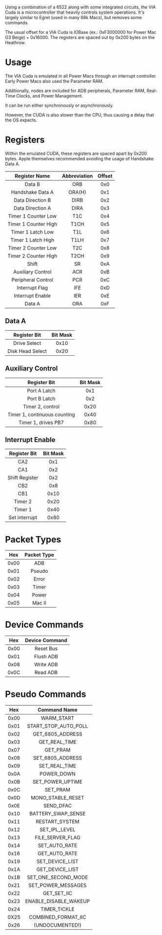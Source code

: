 Using a combination of a 6522 along with some integrated circuits, the VIA Cuda is a microcontroller that heavily controls system operations. It's largely similar to Egret (used in many 68k Macs), but removes some commands.

The usual offset for a VIA Cuda is IOBase (ex.: 0xF3000000 for Power Mac G3 Beige) + 0x16000. The registers are spaced out by 0x200 bytes on the Heathrow.

# Usage

The VIA Cuda is emulated in all Power Macs through an interrupt controller. Early Power Macs also used the Parameter RAM.

Additionally, nodes are included for ADB peripherals, Parameter RAM, Real-Time Clocks, and Power Management.

It can be run either synchronously or asynchronously.

However, the CUDA is also slower than the CPU, thus causing a delay that the OS expects.

# Registers

Within the emulated CUDA, these registers are spaced apart by 0x200 bytes. Apple themselves recommended avoiding the usage of Handshake Data A.

| Register Name             |Abbreviation| Offset |
|:-------------------------:|:----------:|:------:|
| Data B                    | ORB        | 0x0    |
| Handshake Data A          | ORA(H)     | 0x1    |
| Data Direction B          | DIRB       | 0x2    |
| Data Direction A          | DIRA       | 0x3    |
| Timer 1 Counter Low       | T1C        | 0x4    |
| Timer 1 Counter High      | T1CH       | 0x5    |
| Timer 1 Latch Low         | T1L        | 0x6    |
| Timer 1 Latch High        | T1LH       | 0x7    |
| Timer 2 Counter Low       | T2C        | 0x8    |
| Timer 2 Counter High      | T2CH       | 0x9    |
| Shift                     | SR         | 0xA    |
| Auxiliary Control         | ACR        | 0xB    |
| Peripheral Control        | PCR        | 0xC    |
| Interrupt Flag            | IFE        | 0xD    |
| Interrupt Enable          | IER        | 0xE    |
| Data A                    | ORA        | 0xF    |

## Data A

| Register Bit     | Bit Mask |
|:----------------:|:--------:|
| Drive Select     | 0x10     |
| Disk Head Select | 0x20     |

## Auxiliary Control

| Register Bit                      | Bit Mask |
|:---------------------------------:|:--------:|
| Port A Latch                      | 0x1      |
| Port B Latch                      | 0x2      |
| Timer 2, control                  | 0x20     |
| Timer 1, continuous counting      | 0x40     |
| Timer 1, drives PB7               | 0x80     |

## Interrupt Enable

| Register Bit   | Bit Mask |
|:--------------:|:--------:|
| CA2            | 0x1      |
| CA1            | 0x2      |
| Shift Register | 0x2      |
| CB2            | 0x8      |
| CB1            | 0x10     |
| Timer 2        | 0x20     |
| Timer 1        | 0x40     |
| Set interrupt  | 0x80     |

# Packet Types

| Hex           | Packet Type            |
|:-------------:|:----------------------:|
| 0x00          | ADB                    |
| 0x01          | Pseudo                 |
| 0x02          | Error                  |
| 0x03          | Timer                  |
| 0x04          | Power                  |
| 0x05          | Mac II                 |


# Device Commands

| Hex           | Device Command         |
|:-------------:|:----------------------:|
| 0x00          | Reset Bus              |
| 0x01          | Flush ADB              |
| 0x08          | Write ADB              |
| 0x0C          | Read ADB               |

# Pseudo Commands

| Hex           | Command Name           |
|:-------------:|:----------------------:|
| 0x00          | WARM_START             |
| 0x01          | START_STOP_AUTO_POLL   |
| 0x02          | GET_6805_ADDRESS       |
| 0x03          | GET_REAL_TIME          |
| 0x07          | GET_PRAM               |
| 0x08          | SET_6805_ADDRESS       |
| 0x09          | SET_REAL_TIME          |
| 0x0A          | POWER_DOWN             |
| 0x0B          | SET_POWER_UPTIME       |
| 0x0C          | SET_PRAM               |
| 0x0D          | MONO_STABLE_RESET      |
| 0x0E          | SEND_DFAC              |
| 0x10          | BATTERY_SWAP_SENSE     |
| 0x11          | RESTART_SYSTEM         |
| 0x12          | SET_IPL_LEVEL          |
| 0x13          | FILE_SERVER_FLAG       |
| 0x14          | SET_AUTO_RATE          |
| 0x16          | GET_AUTO_RATE          |
| 0x19          | SET_DEVICE_LIST        |
| 0x1A          | GET_DEVICE_LIST        |
| 0x1B          | SET_ONE_SECOND_MODE    |
| 0x21          | SET_POWER_MESSAGES     |
| 0x22          | GET_SET_IIC            |
| 0x23          | ENABLE_DISABLE_WAKEUP  |
| 0x24          | TIMER_TICKLE           |
| 0X25          | COMBINED_FORMAT_IIC    |
| 0x26          | (UNDOCUMENTED!)        |
